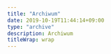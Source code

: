 ```yaml
---
title: "Archiwum"
date: 2019-10-19T11:44:14+09:00
type: "archive"
description: Archiwum
titleWrap: wrap
---
```


